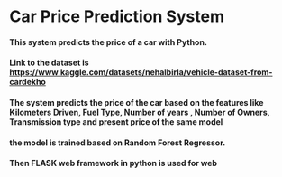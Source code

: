 # Car Price Prediction System
#### This system predicts the price of a car with Python. 
#### Link to the dataset is https://www.kaggle.com/datasets/nehalbirla/vehicle-dataset-from-cardekho
#### The system predicts the price of the car based on the features like Kilometers Driven, Fuel Type, Number of years , Number of Owners, Transmission type and present price of the same model
#### the model is trained based on Random Forest Regressor.
#### Then FLASK web framework in python is used for web 

